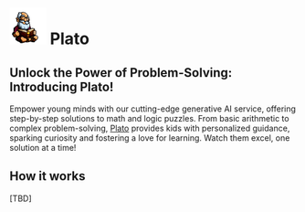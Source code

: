 

# <img src="./images/plato_1.png" width="64px"/> Plato

## Unlock the Power of Problem-Solving: Introducing Plato! 
Empower young minds with our cutting-edge generative AI service, offering step-by-step solutions to math and logic puzzles. From basic arithmetic to complex problem-solving, [Plato](https://github.com/dimastatz/plato) provides kids with personalized guidance, sparking curiosity and fostering a love for learning. Watch them excel, one solution at a time! 

## How it works
[TBD]

